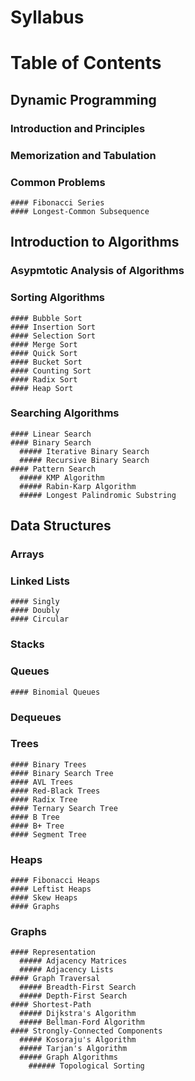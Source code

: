 # Syllabus

# Table of Contents
## Dynamic Programming
  ### Introduction and Principles
  ### Memorization and Tabulation
  ### Common Problems
    #### Fibonacci Series
    #### Longest-Common Subsequence

## Introduction to Algorithms
  ### Asypmtotic Analysis of Algorithms
  ### Sorting Algorithms
    #### Bubble Sort
    #### Insertion Sort
    #### Selection Sort
    #### Merge Sort
    #### Quick Sort
    #### Bucket Sort
    #### Counting Sort
    #### Radix Sort
    #### Heap Sort
  ### Searching Algorithms
    #### Linear Search
    #### Binary Search
      ##### Iterative Binary Search
      ##### Recursive Binary Search
    #### Pattern Search
      ##### KMP Algorithm
      ##### Rabin-Karp Algorithm
      ##### Longest Palindromic Substring
## Data Structures
  ### Arrays
  ### Linked Lists
    #### Singly
    #### Doubly
    #### Circular
  ### Stacks
  ### Queues
    #### Binomial Queues
  ### Dequeues
  ### Trees
    #### Binary Trees
    #### Binary Search Tree
    #### AVL Trees
    #### Red-Black Trees
    #### Radix Tree
    #### Ternary Search Tree
    #### B Tree
    #### B+ Tree
    #### Segment Tree
  ### Heaps
    #### Fibonacci Heaps
    #### Leftist Heaps
    #### Skew Heaps
    #### Graphs
  ### Graphs
    #### Representation
      ##### Adjacency Matrices
      ##### Adjacency Lists
    #### Graph Traversal
      ##### Breadth-First Search
      ##### Depth-First Search
    #### Shortest-Path
      ##### Dijkstra's Algorithm
      ##### Bellman-Ford Algorithm
    #### Strongly-Connected Components
      ##### Kosoraju's Algorithm
      ##### Tarjan's Algorithm
      ##### Graph Algorithms
        ###### Topological Sorting


